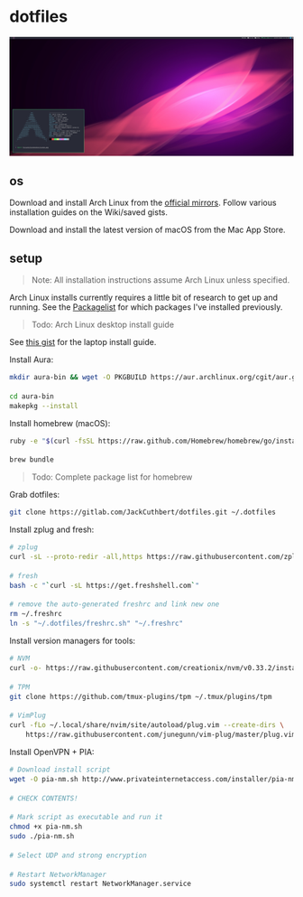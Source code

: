 # dotfiles

![arch linux preview](preview.png)

## os

Download and install Arch Linux from the [official mirrors](https://www.archlinux.org/download/). Follow various installation guides on the Wiki/saved gists.

Download and install the latest version of macOS from the Mac App Store.

## setup

> Note: All installation instructions assume Arch Linux unless specified.

Arch Linux installs currently requires a little bit of research to get up and running. See the [Packagelist](./Packagelist) for which packages I've installed previously.

> Todo: Arch Linux desktop install guide

See [this gist](https://gist.github.com/njam/85ab2771b40ccc7ddcef878eb82a0fe9) for the laptop install guide.

Install Aura:

```bash
mkdir aura-bin && wget -O PKGBUILD https://aur.archlinux.org/cgit/aur.git/plain/PKGBUILD?h=aura-bin

cd aura-bin
makepkg --install
```

Install homebrew (macOS):

```bash
ruby -e "$(curl -fsSL https://raw.github.com/Homebrew/homebrew/go/install)" > /tmp/homebrew-install.log`

brew bundle
```

> Todo: Complete package list for homebrew

Grab dotfiles:

```bash
git clone https://gitlab.com/JackCuthbert/dotfiles.git ~/.dotfiles
```

Install zplug and fresh:

```bash
# zplug
curl -sL --proto-redir -all,https https://raw.githubusercontent.com/zplug/installer/master/installer.zsh | zsh

# fresh
bash -c "`curl -sL https://get.freshshell.com`"

# remove the auto-generated freshrc and link new one
rm ~/.freshrc
ln -s "~/.dotfiles/freshrc.sh" "~/.freshrc"
```

Install version managers for tools:

```bash
# NVM
curl -o- https://raw.githubusercontent.com/creationix/nvm/v0.33.2/install.sh | bash`

# TPM
git clone https://github.com/tmux-plugins/tpm ~/.tmux/plugins/tpm

# VimPlug
curl -fLo ~/.local/share/nvim/site/autoload/plug.vim --create-dirs \
    https://raw.githubusercontent.com/junegunn/vim-plug/master/plug.vim
```

Install OpenVPN + PIA:

```bash
# Download install script
wget -O pia-nm.sh http://www.privateinternetaccess.com/installer/pia-nm.sh

# CHECK CONTENTS!

# Mark script as executable and run it
chmod +x pia-nm.sh
sudo ./pia-nm.sh

# Select UDP and strong encryption

# Restart NetworkManager
sudo systemctl restart NetworkManager.service
```
